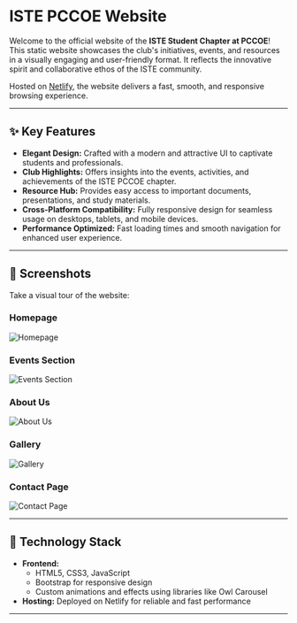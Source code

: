 # ISTE PCCOE Website

Welcome to the official website of the **ISTE Student Chapter at PCCOE**! This static website showcases the club's initiatives, events, and resources in a visually engaging and user-friendly format. It reflects the innovative spirit and collaborative ethos of the ISTE community.

Hosted on [Netlify](https://iste-pccoe.netlify.app/), the website delivers a fast, smooth, and responsive browsing experience.

---

## ✨ Key Features

- **Elegant Design:** Crafted with a modern and attractive UI to captivate students and professionals.
- **Club Highlights:** Offers insights into the events, activities, and achievements of the ISTE PCCOE chapter.
- **Resource Hub:** Provides easy access to important documents, presentations, and study materials.
- **Cross-Platform Compatibility:** Fully responsive design for seamless usage on desktops, tablets, and mobile devices.
- **Performance Optimized:** Fast loading times and smooth navigation for enhanced user experience.

---

## 📸 Screenshots

Take a visual tour of the website:

### Homepage
![Homepage](https://github.com/user-attachments/assets/c85c0bfe-f118-432e-b99e-cc8c2836af01)

### Events Section
![Events Section](https://github.com/user-attachments/assets/d94d9e7a-0b84-4239-9115-dcdf23568c8e)

### About Us
![About Us](https://github.com/user-attachments/assets/cbbfa8c4-d275-460b-9106-3779c18a834b)

### Gallery
![Gallery](https://github.com/user-attachments/assets/f5685bbd-737f-41f2-a979-08493377fef7)

### Contact Page
![Contact Page](https://github.com/user-attachments/assets/9fbb81b2-c140-457c-8c12-2df6cf5c57be)

---

## 🚀 Technology Stack

- **Frontend:**
  - HTML5, CSS3, JavaScript
  - Bootstrap for responsive design
  - Custom animations and effects using libraries like Owl Carousel
- **Hosting:** Deployed on Netlify for reliable and fast performance

---


